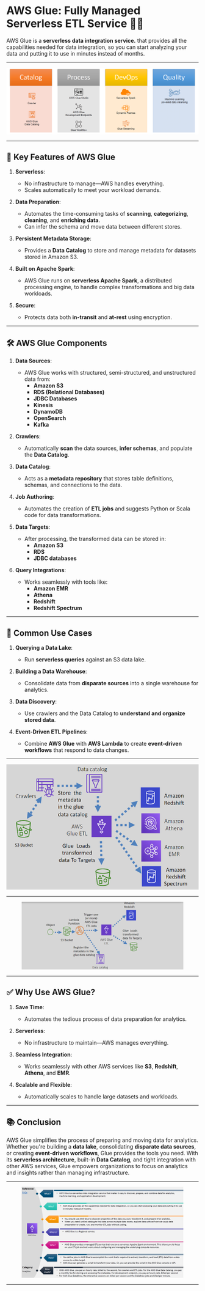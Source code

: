 # AWS Glue: Fully Managed Serverless ETL Service 🧑‍🔧

AWS Glue is a **serverless data integration service.** that provides all the capabilities needed for data integration, so you can start
analyzing your data and putting it to use in minutes instead of months.

---

<div style="text-align: center">
  <img src="images/aws-glue-services.png" alt="AWS Glue Services" />
</div>

---

## 🌟 **Key Features of AWS Glue**

1. **Serverless**:

   - No infrastructure to manage—AWS handles everything.
   - Scales automatically to meet your workload demands.

2. **Data Preparation**:

   - Automates the time-consuming tasks of **scanning**, **categorizing**, **cleaning**, and **enriching data**.
   - Can infer the schema and move data between different stores.

3. **Persistent Metadata Storage**:

   - Provides a **Data Catalog** to store and manage metadata for datasets stored in Amazon S3.

4. **Built on Apache Spark**:

   - AWS Glue runs on **serverless Apache Spark**, a distributed processing engine, to handle complex transformations and big data workloads.

5. **Secure**:
   - Protects data both **in-transit** and **at-rest** using encryption.

---

## 🛠️ **AWS Glue Components**

1. **Data Sources**:

   - AWS Glue works with structured, semi-structured, and unstructured data from:
     - **Amazon S3**
     - **RDS (Relational Databases)**
     - **JDBC Databases**
     - **Kinesis**
     - **DynamoDB**
     - **OpenSearch**
     - **Kafka**

2. **Crawlers**:

   - Automatically **scan** the data sources, **infer schemas**, and populate the **Data Catalog**.

3. **Data Catalog**:

   - Acts as a **metadata repository** that stores table definitions, schemas, and connections to the data.

4. **Job Authoring**:

   - Automates the creation of **ETL jobs** and suggests Python or Scala code for data transformations.

5. **Data Targets**:

   - After processing, the transformed data can be stored in:
     - **Amazon S3**
     - **RDS**
     - **JDBC databases**

6. **Query Integrations**:
   - Works seamlessly with tools like:
     - **Amazon EMR**
     - **Athena**
     - **Redshift**
     - **Redshift Spectrum**

---

## 🔄 **Common Use Cases**

1. **Querying a Data Lake**:

   - Run **serverless queries** against an S3 data lake.

2. **Building a Data Warehouse**:

   - Consolidate data from **disparate sources** into a single warehouse for analytics.

3. **Data Discovery**:

   - Use crawlers and the Data Catalog to **understand and organize stored data**.

4. **Event-Driven ETL Pipelines**:
   - Combine **AWS Glue** with **AWS Lambda** to create **event-driven workflows** that respond to data changes.

---

<div style="text-align: center">
  <img src="images/aws-glue.png" alt="AWS Glue" />
</div>

---

<div style="text-align: center; padding: 0 40px">
  <img src="images/aws-glue-use-case.png" alt="AWS Glue Event-Driven ETL Use Case" />
</div>

---

## ✅ **Why Use AWS Glue?**

1. **Save Time**:

   - Automates the tedious process of data preparation for analytics.

2. **Serverless**:

   - No infrastructure to maintain—AWS manages everything.

3. **Seamless Integration**:

   - Works seamlessly with other AWS services like **S3**, **Redshift**, **Athena**, and **EMR**.

4. **Scalable and Flexible**:
   - Automatically scales to handle large datasets and workloads.

---

## 📚 **Conclusion**

AWS Glue simplifies the process of preparing and moving data for analytics. Whether you're building a **data lake**, consolidating **disparate data sources**, or creating **event-driven workflows**, Glue provides the tools you need. With its **serverless architecture**, built-in **Data Catalog**, and tight integration with other AWS services, Glue empowers organizations to focus on analytics and insights rather than managing infrastructure.

---

<div style="text-align: center; padding: 0 40px">
  <img src="images/aws-glue-summary.png" alt="AWS Glue Event-Driven ETL Use Case" />
</div>

---
